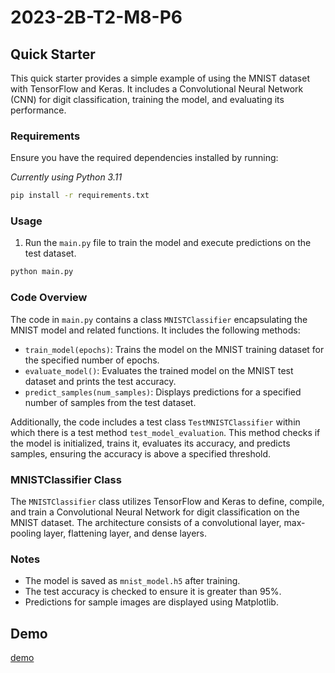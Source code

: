 # 2023-2B-T2-M8-P6

## Quick Starter

This quick starter provides a simple example of using the MNIST dataset with TensorFlow and Keras. It includes a Convolutional Neural Network (CNN) for digit classification, training the model, and evaluating its performance.

### Requirements

Ensure you have the required dependencies installed by running:

_Currently using Python 3.11_

```bash
pip install -r requirements.txt
```

### Usage

1. Run the `main.py` file to train the model and execute predictions on the test dataset.

```bash
python main.py
```

### Code Overview

The code in `main.py` contains a class `MNISTClassifier` encapsulating the MNIST model and related functions. It includes the following methods:

-   `train_model(epochs)`: Trains the model on the MNIST training dataset for the specified number of epochs.
-   `evaluate_model()`: Evaluates the trained model on the MNIST test dataset and prints the test accuracy.
-   `predict_samples(num_samples)`: Displays predictions for a specified number of samples from the test dataset.

Additionally, the code includes a test class `TestMNISTClassifier` within which there is a test method `test_model_evaluation`. This method checks if the model is initialized, trains it, evaluates its accuracy, and predicts samples, ensuring the accuracy is above a specified threshold.

### MNISTClassifier Class

The `MNISTClassifier` class utilizes TensorFlow and Keras to define, compile, and train a Convolutional Neural Network for digit classification on the MNIST dataset. The architecture consists of a convolutional layer, max-pooling layer, flattening layer, and dense layers.

### Notes

-   The model is saved as `mnist_model.h5` after training.
-   The test accuracy is checked to ensure it is greater than 95%.
-   Predictions for sample images are displayed using Matplotlib.

## Demo
[demo](https://github.com/ViniciosLugli/2023-2B-T2-M8-P6/assets/40807526/a54bb31a-5ab2-4a76-842c-80e8cbd9f881)
